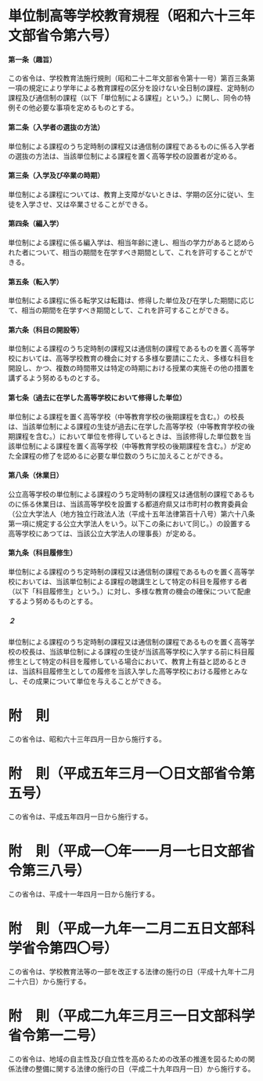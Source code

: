# 単位制高等学校教育規程（昭和六十三年文部省令第六号）
#### 第一条（趣旨）
この省令は、学校教育法施行規則（昭和二十二年文部省令第十一号）第百三条第一項の規定により学年による教育課程の区分を設けない全日制の課程、定時制の課程及び通信制の課程（以下「単位制による課程」という。）に関し、同令の特例その他必要な事項を定めるものとする。
#### 第二条（入学者の選抜の方法）
単位制による課程のうち定時制の課程又は通信制の課程であるものに係る入学者の選抜の方法は、当該単位制による課程を置く高等学校の設置者が定める。
#### 第三条（入学及び卒業の時期）
単位制による課程については、教育上支障がないときは、学期の区分に従い、生徒を入学させ、又は卒業させることができる。
#### 第四条（編入学）
単位制による課程に係る編入学は、相当年齢に達し、相当の学力があると認められた者について、相当の期間を在学すべき期間として、これを許可することができる。
#### 第五条（転入学）
単位制による課程に係る転学又は転籍は、修得した単位及び在学した期間に応じて、相当の期間を在学すべき期間として、これを許可することができる。
#### 第六条（科目の開設等）
単位制による課程のうち定時制の課程又は通信制の課程であるものを置く高等学校においては、高等学校教育の機会に対する多様な要請にこたえ、多様な科目を開設し、かつ、複数の時間帯又は特定の時期における授業の実施その他の措置を講ずるよう努めるものとする。
#### 第七条（過去に在学した高等学校において修得した単位）
単位制による課程を置く高等学校（中等教育学校の後期課程を含む。）の校長は、当該単位制による課程の生徒が過去に在学した高等学校（中等教育学校の後期課程を含む。）において単位を修得しているときは、当該修得した単位数を当該単位制による課程を置く高等学校（中等教育学校の後期課程を含む。）が定めた全課程の修了を認めるに必要な単位数のうちに加えることができる。
#### 第八条（休業日）
公立高等学校の単位制による課程のうち定時制の課程又は通信制の課程であるものに係る休業日は、当該高等学校を設置する都道府県又は市町村の教育委員会（公立大学法人（地方独立行政法人法（平成十五年法律第百十八号）第六十八条第一項に規定する公立大学法人をいう。以下この条において同じ。）の設置する高等学校にあつては、当該公立大学法人の理事長）が定める。
#### 第九条（科目履修生）
単位制による課程のうち定時制の課程又は通信制の課程であるものを置く高等学校においては、当該単位制による課程の聴講生として特定の科目を履修する者（以下「科目履修生」という。）に対し、多様な教育の機会の確保について配慮するよう努めるものとする。
##### ２
単位制による課程のうち定時制の課程又は通信制の課程であるものを置く高等学校の校長は、当該単位制による課程の生徒が当該高等学校に入学する前に科目履修生として特定の科目を履修している場合において、教育上有益と認めるときは、当該科目履修生としての履修を当該入学した高等学校における履修とみなし、その成果について単位を与えることができる。
# 附　則
この省令は、昭和六十三年四月一日から施行する。
# 附　則（平成五年三月一〇日文部省令第五号）
この省令は、平成五年四月一日から施行する。
# 附　則（平成一〇年一一月一七日文部省令第三八号）
この省令は、平成十一年四月一日から施行する。
# 附　則（平成一九年一二月二五日文部科学省令第四〇号）
この省令は、学校教育法等の一部を改正する法律の施行の日（平成十九年十二月二十六日）から施行する。
# 附　則（平成二九年三月三一日文部科学省令第一二号）
この省令は、地域の自主性及び自立性を高めるための改革の推進を図るための関係法律の整備に関する法律の施行の日（平成二十九年四月一日）から施行する。
